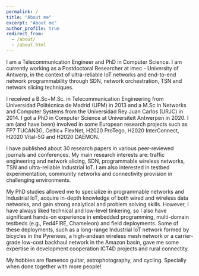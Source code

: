 ```yaml
---
permalink: /
title: "About me"
excerpt: "About me"
author_profile: true
redirect_from: 
  - /about/
  - /about.html
---
```


I am a Telecommunication Engineer and PhD in Computer Science. I am currently working as a Postdoctoral Researcher at imec - University of Antwerp, in the context of ultra-reliable IoT networks and end-to-end network programmability through SDN, network orchestration, TSN and network slicing techniques.

I received a B.Sc+M.Sc. in Telecommunication Engineering from Universidad Politécnica de Madrid (UPM) in 2013 and a M.Sc in Networks and Computer Systems from the Universidad Rey Juan Carlos (URJC) in 2014. I got a PhD in Computer Science at Universiteit Antwerpen in 2020. I am (and have been) involved in some European research projects such as FP7 TUCAN3G, Celtic+ FlexNet, H2020 ProTego, H2020 InterConnect, H2020 Vital-5G and H2020 DAEMON.

I have published about 30 research papers in various peer-reviewed journals and conferences. My main research interests are: traffic engineering and network slicing, SDN, programmable wireless networks, TSN and ultra-reliable Industrial IoT. I am also interested in testbed experimentation, community networks and connectivity provision in challenging environments.

My PhD studies allowed me to specialize in programmable networks and Industrial IoT, acquire in-depth knowledge of both wired and wireless data networks, and gain strong analytical and problem solving skills. However, I have always liked technical and low-level tinkering, so I also have significant hands-on experience in embedded programming, multi-domain testbeds (e.g., Fed4FIRE, Chameleon) and field deployments. Some of these deployments, such as a long-range Industrial IoT network formed by bicycles in the Pyrenees, a high-andean wireless mesh network or a carrier-grade low-cost backhaul network in the Amazon basin, gave me some expertise in development cooperation ICT4D projects and rural connectity.

My hobbies are flamenco guitar, astrophotography, and cycling. Specially when done together with more people!


